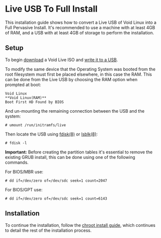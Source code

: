 # Live USB To Full Install

This installation guide shows how to convert a Live USB of Void Linux into a
Full Pervasive Install. It's recommended to use a machine with at least 4GB of
RAM, and a USB with at least 4GB of storage to perform the installation.

## Setup

To begin [download](./../downloading.md) a Void Live ISO and [write it to a
USB](./../live-images/prep.md).

To modify the same device that the Operating System was booted from the root
filesystem must first be placed elsewhere, in this case the RAM. This can be
done from the Live USB by choosing the RAM option when prompted at boot:

```
Void Linux
**Void Linux(RAM)**
Boot First HD Found by BIOS
```

And un-mounting the remaining connection between the USB and the system:

`# umount /run/initramfs/live`

Then locate the USB using [fdisk(8)](https://man.voidlinux.org/fdisk.8) or
[lsblk(8)](https://man.voidlinux.org/lsblk.8):

`# fdisk -l`

**Important:** Before creating the partition tables it's essential to remove the
existing GRUB install, this can be done using one of the following commands.

For BIOS/MBR use:

`# dd if=/dev/zero of=/dev/sdc seek=1 count=2047`

For BIOS/GPT use:

`# dd if=/dev/zero of=/dev/sdc seek=1 count=6143`

## Installation

To continue the installation, follow the [chroot install guide](./), which
continues to detail the rest of the installation process.
